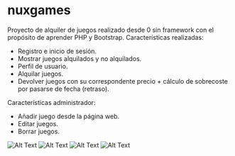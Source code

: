 # nuxgames
Proyecto de alquiler de juegos realizado desde 0 sin framework con el propósito de aprender PHP y Bootstrap.
Características realizadas: 
- Registro e inicio de sesión.
- Mostrar juegos alquilados y no alquilados.
- Perfil de usuario.
- Alquilar juegos.
- Devolver juegos con su correspondente precio + cálculo de sobrecoste por pasarse de fecha (retraso).

Características administrador:
- Añadir juego desde la página web.
- Editar juegos.
- Borrar juegos.


![Alt Text](https://i.imgur.com/U7p7GEx.png)
![Alt Text](https://i.imgur.com/V75qHmn.png)
![Alt Text](https://i.imgur.com/I8Qc514.png)
![Alt Text](https://i.imgur.com/ttw3bk6.png
)


